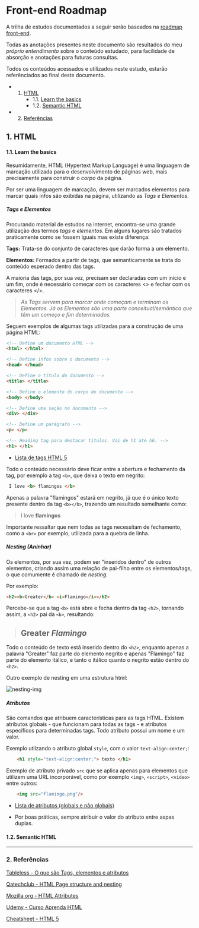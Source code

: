 # Front-end Roadmap

A trilha de estudos documentados a seguir serão baseados na [roadmap front-end](https://roadmap.sh/frontend).  

Todas as anotações presentes neste documento são resultados do meu *próprio entendimento* sobre o conteúdo estudado, para facilidade de absorção e anotações para futuras consultas. 

 Todos os conteúdos acessados e utilizados neste estudo, estarão referênciados ao final deste documento.  

<!-- vscode-markdown-toc -->
* 1. [HTML](#HTML)
		* 1.1. [Learn the basics](#Learnthebasics)
		* 1.2. [Semantic HTML](#SemanticHTML)
* 2. [Referências](#Referncias)

<!-- vscode-markdown-toc-config
	numbering=true
	autoSave=true
	/vscode-markdown-toc-config -->
<!-- /vscode-markdown-toc -->

##  1. <a name='HTML'></a>HTML

####  1.1. <a name='Learnthebasics'></a>Learn the basics

Resumidamente, HTML (Hypertext Markup Language) é uma linguagem de marcação utilizada para o desenvolvimento de páginas web, mais precisamente para construir o *corpo* da página.

 Por ser uma linguagem de marcação, devem ser marcados elementos para marcar quais infos são exibidas na página, utilizando as *Tags e Elementos*.

##### Tags e Elementos

Procurando material de estudos na internet, encontra-se uma grande utilização dos termos *tags* e *elementos*. Em alguns lugares são tratados praticamente como se fossem iguais mas existe diferença:

**Tags:** Trata-se do conjunto de caracteres que darão forma a um elemento.

**Elementos:** Formados a partir de tags, que semanticamente se trata do conteúdo esperado dentro das tags.

A maioria das tags, por sua vez, precisam ser declaradas com um início e um fim, onde é necessário começar com os caracteres <> e fechar com os caracteres </>. 

> *As Tags servem para marcar onde começam e terminam os Elementos. Já os Elementos são uma parte conceitual/semântica que têm um começo e fim determinados.*

Seguem exemplos de algumas tags utilizadas para a construção de uma página HTML:

```html
<!-- Define um documento HTML -->
<html> </html>
 ```

 ```html
 <!-- Define infos sobre o documento -->
<head> </head>
 ```
```html
<!-- Define o título do documento -->
<title> </title>
 ```
```html
<!-- Define o elemento do corpo do documento -->
<body> </body>
 ```

```html
<!-- Define uma seção no documento -->
<div> </div>
 ```

```html
<!-- Define um parágrafo -->
<p> </p>
 ```

 ```html
 <!-- Heading tag para destacar títulos. Vai de h1 até h6. -->
<h1> </h1>
 ```  

* [Lista de tags HTML 5](http://testking.com/techking/wp-content/uploads/2011/02/IG-HTML5-Cheatsheet-1000px.png)

Todo o conteúdo necessário deve ficar entre a abertura e fechamento da tag, por exemplo a tag `<b>`, que deixa o texto em negrito: 

```html
 I love <b> flamingos </b>
 ```

 Apenas a palavra "flamingos" estará em negrito, já que é o único texto presente dentro da tag `<b></b>`, trazendo um resultado semelhante como:

 > I love **flamingos**

Importante ressaltar que nem todas as tags necessitam de fechamento, como a `<br>` por exemplo, utilizada para a quebra de linha. 

 ##### Nesting (Aninhar)
Os elementos, por sua vez, podem ser "inseridos dentro" de outros elementos, criando assim uma relação de pai-filho entre os elementos/tags, o que comumente é chamado de *nesting*.  

Por exemplo:

```html
<h2><b>Greater</b> <i>Flamingo</i></h2> 
```
Percebe-se que a tag `<b>` está abre e fecha dentro da tag `<h2>`, tornando assim, a `<h2>` pai da `<b>`, resultando:

> ## **Greater** *Flamingo*

Todo o conteúdo de texto está inserido dentro do `<h2>`, enquanto apenas a palavra "Greater" faz parte do elemento negrito e apenas "Flamingo" faz parte do elemento itálico, e tanto o itálico quanto o negrito estão dentro do `<h2>`.


Outro exemplo de nesting em uma estrutura html:

![nesting-img](https://i1.wp.com/qatechhub.com/wp-content/uploads/2016/09/BasicHtmlStructure.png?resize=540%2C360 "Exemplo nesting")


##### Atributos

São comandos que atribuem características para as tags HTML. Existem atributos globais - que funcionam para todas as tags - e atributos específicos para determinadas tags. Todo atributo possui um nome e um valor.

Exemplo utilzando o atributo global `style`, com o valor `text-align:center;`:

```html
    <h1 style="text-align:center;"> texto </h1>
```    

Exemplo de atributo privado `src` que se aplica apenas para elementos que utilizem uma URL incorporável, como por exemplo `<img>`, `<script>`, `<video>` entre outros: 

```html
    <img src="flamingo.png"/>
```  

*   [Lista de atributos (globais e não globais)](https://developer.mozilla.org/pt-BR/docs/HTML/Attributes)

- Por boas práticas, sempre atribuir o valor do atributo entre aspas duplas.

####  1.2. <a name='SemanticHTML'></a>Semantic HTML

________________

### 2. <a name='Referncias'></a>Referências 

[Tableless - O que são Tags, elementos e atributos](https://tableless.github.io/iniciantes/manual/html/oquetags.html)

[Qatechclub - HTML Page structure and nesting](https://qatechhub.com/html-page-structure-nesting/)

[Mozilla org - HTML Attributes](https://developer.mozilla.org/pt-BR/docs/HTML/Attributes)

[Udemy - Curso Aprenda HTML](https://www.udemy.com/aprendahtml/)

[Cheatsheet - HTML 5](http://testking.com/techking/wp-content/uploads/2011/02/IG-HTML5-Cheatsheet-1000px.png)